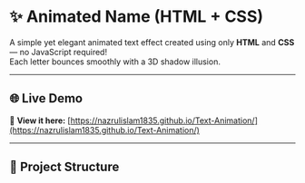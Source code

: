 # ✨ Animated Name (HTML + CSS)

A simple yet elegant animated text effect created using only **HTML** and **CSS** — no JavaScript required!  
Each letter bounces smoothly with a 3D shadow illusion.

---

## 🌐 Live Demo
🔗 **View it here:** [https://nazrulislam1835.github.io/Text-Animation/](https://nazrulislam1835.github.io/Text-Animation/)

---

## 📂 Project Structure
